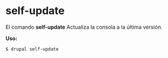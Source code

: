 # self-update
El comando **self-update** Actualiza la consola a la última versión.

**Uso:**
```
$ drupal self-update 
```
